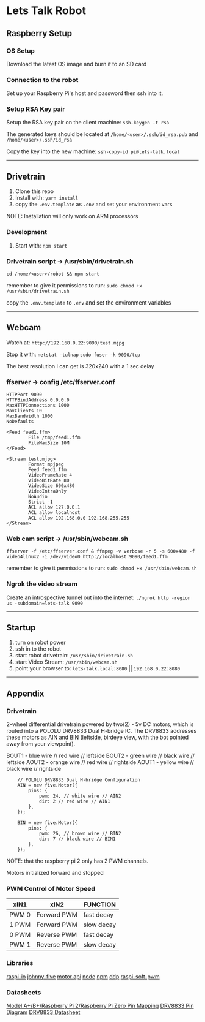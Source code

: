 # Lets Talk Robot

## Raspberry Setup
### OS Setup
Download the latest OS image and burn it to an SD card

### Connection to the robot
Set up your Raspberry Pi's host and password then ssh into it.

### Setup RSA Key pair
Setup the RSA key pair on the client machine: `ssh-keygen -t rsa`

The generated keys should be located at `/home/<user>/.ssh/id_rsa.pub` and `/home/<user>/.ssh/id_rsa`

Copy the key into the new machine: `ssh-copy-id pi@lets-talk.local`

----------------------------------------

## Drivetrain
1. Clone this repo
2. Install with: `yarn install`
3. copy the `.env.template` as `.env` and set your environment vars

NOTE: Installation will only work on ARM processors

### Development
1. Start with: `npm start`

### Drivetrain script -> /usr/sbin/drivetrain.sh
`cd /home/<user>/robot && npm start`

remember to give it permissions to run: `sudo chmod +x /usr/sbin/drivetrain.sh`

copy the `.env.template` to `.env` and set the environment variables

-----------------------------------------------

## Webcam
Watch at: `http://192.168.0.22:9090/test.mjpg`

Stop it with:
`netstat -tulnap`
`sudo fuser -k 9090/tcp`

The best resolution I can get is 320x240 with a 1 sec delay

### ffserver -> config /etc/ffserver.conf
```
HTTPPort 9090
HTTPBindAddress 0.0.0.0
MaxHTTPConnections 1000
MaxClients 10
MaxBandwidth 1000
NoDefaults

<Feed feed1.ffm>
        File /tmp/feed1.ffm
        FileMaxSize 10M
</Feed>

<Stream test.mjpg>
        Format mpjpeg
        Feed feed1.ffm
        VideoFrameRate 4
        VideoBitRate 80
        VideoSize 600x480
        VideoIntraOnly
        NoAudio
        Strict -1
        ACL allow 127.0.0.1
        ACL allow localhost
        ACL allow 192.168.0.0 192.168.255.255
</Stream>
```

### Web cam script -> /usr/sbin/webcam.sh
`ffserver -f /etc/ffserver.conf & ffmpeg -v verbose -r 5 -s 600x480 -f video4linux2 -i /dev/video0 http://localhost:9090/feed1.ffm`

remember to give it permissions to run: `sudo chmod +x /usr/sbin/webcam.sh`

### Ngrok the video stream
Create an introspective tunnel out into the internet: `./ngrok http -region us -subdomain=lets-talk 9090`

----------------------------
## Startup
1. turn on robot power
2. ssh in to the robot
3. start robot drivetrain: `/usr/sbin/drivetrain.sh`
4. start Video Stream: `/usr/sbin/webcam.sh`
4. point your browser to: `lets-talk.local:8080` || `192.168.0.22:8080`

----------------------------
## Appendix
### Drivetrain
2-wheel differential drivetrain powered by two(2) - 5v DC motors, which is routed into a POLOLU DRV8833 Dual H-bridge IC. The DRV8833 addresses these motors as AIN and BIN (leftside, birdeye view, with the bot pointed away from your viewpoint).

BOUT1 - blue wire // red wire // leftside
BOUT2 - green wire // black wire // leftside
AOUT2 - orange wire // red wire // rightside
AOUT1 - yellow wire // black wire // rightside


```
	// POLOLU DRV8833 Dual H-bridge Configuration
	AIN = new five.Motor({
		pins: {
			pwm: 24, // white wire // AIN2
			dir: 2 // red wire // AIN1
		},
	});

	BIN = new five.Motor({
		pins: {
			pwm: 26, // brown wire // BIN2
			dir: 7 // black wire // BIN1
		},
	});
```

NOTE: that the raspberry pi 2 only has 2 PWM channels.

Motors initialized forward and stopped

### PWM Control of Motor Speed
| xIN1  | xIN2        | FUNCTION   |
| ----- | ----------- | ---------- |
| PWM 0 | Forward PWM | fast decay |
| 1 PWM | Forward PWM | slow decay |
| 0 PWM | Reverse PWM | fast decay |
| PWM 1 | Reverse PWM | slow decay |

### Libraries
[raspi-io](https://github.com/nebrius/raspi-io)
[johnny-five](https://github.com/nebrius/raspi-io)
[motor api](http://johnny-five.io/api/motor/)
[node](https://nodejs.org/en/)
[npm](https://www.npmjs.com/)
[ddp](https://www.npmjs.com/package/ddp)
[raspi-soft-pwm](https://www.npmjs.com/package/raspi-soft-pwm)

### Datasheets
[Model A+/B+/Raspberry Pi 2/Raspberry Pi Zero Pin Mapping](https://github.com/nebrius/raspi-io/wiki/Pin-Information#p1-header-2)
[DRV8833 Pin Diagram](https://a.pololu-files.com/picture/0J3867.600.png?e95f72106f0a07ceaea36a6337a52201)
[DRV8833 Datasheet](https://www.pololu.com/file/0J534/drv8833.pdf)
